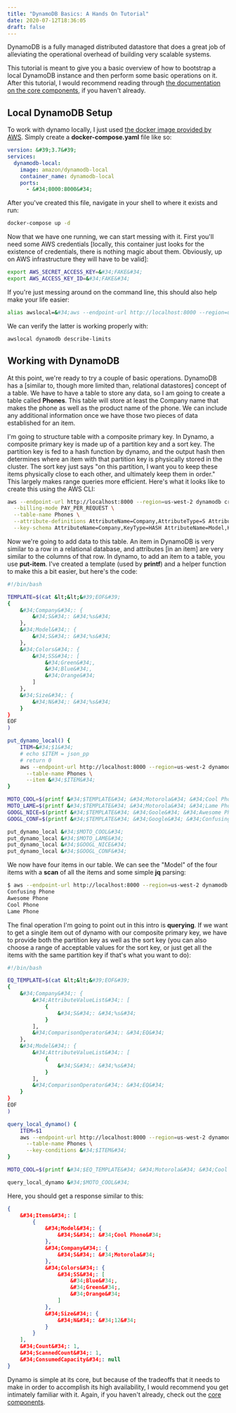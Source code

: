 ```yaml
---
title: "DynamoDB Basics: A Hands On Tutorial"
date: 2020-07-12T18:36:05
draft: false
---
```


DynamoDB is a fully managed distributed datastore that does a great job of alleviating the operational overhead of building very scalable systems.

This tutorial is meant to give you a basic overview of how to bootstrap a local DynamoDB instance and then perform some basic operations on it. After this tutorial, I would recommend reading through [the documentation on the core components](https://docs.aws.amazon.com/amazondynamodb/latest/developerguide/HowItWorks.CoreComponents.html), if you haven&#39;t already.

## Local DynamoDB Setup

To work with dynamo locally, I just used [the docker image provided by AWS](https://hub.docker.com/r/amazon/dynamodb-local/). Simply create a **docker-compose.yaml** file like so:

```yaml
version: &#39;3.7&#39;
services:
  dynamodb-local:
    image: amazon/dynamodb-local
    container_name: dynamodb-local
    ports:
      - &#34;8000:8000&#34;

```

After you&#39;ve created this file, navigate in your shell to where it exists and run:

```bash
docker-compose up -d

```

Now that we have one running, we can start messing with it. First you&#39;ll need some AWS credentials \[locally, this container just looks for the existence of credentials, there is nothing magic about them. Obviously, up on AWS infrastructure they will have to be valid\]:

```bash
export AWS_SECRET_ACCESS_KEY=&#34;FAKE&#34;
export AWS_ACCESS_KEY_ID=&#34;FAKE&#34;

```

If you&#39;re just messing around on the command line, this should also help make your life easier:

```bash
alias awslocal=&#34;aws --endpoint-url http://localhost:8000 --region=us-west-2&#34;

```

We can verify the latter is working properly with:

```bash
awslocal dynamodb describe-limits

```

## Working with DynamoDB

At this point, we&#39;re ready to try a couple of basic operations. DynamoDB has a \[similar to, though more limited than, relational datastores\] concept of a table. We have to have a table to store any data, so I am going to create a table called **Phones**. This table will store at least the Company name that makes the phone as well as the product name of the phone. We can include any additional information once we have those two pieces of data established for an item.

I&#39;m going to structure table with a composite primary key. In Dynamo, a composite primary key is made up of a partition key and a sort key. The partition key is fed to a hash function by dynamo, and the output hash then determines where an item with that partition key is physically stored in the cluster. The sort key just says &#34;on this partition, I want you to keep these items physically close to each other, and ultimately keep them in order.&#34; This largely makes range queries more efficient. Here&#39;s what it looks like to create this using the AWS CLI:

```bash
aws --endpoint-url http://localhost:8000 --region=us-west-2 dynamodb create-table \
  --billing-mode PAY_PER_REQUEST \
  --table-name Phones \
  --attribute-definitions AttributeName=Company,AttributeType=S AttributeName=Model,AttributeType=S \
  --key-schema AttributeName=Company,KeyType=HASH AttributeName=Model,KeyType=RANGE
```

Now we&#39;re going to add data to this table. An item in DynamoDB is very similar to a row in a relational database, and attributes \[in an item\] are very similar to the columns of that row. In dynamo, to add an item to a table, you use **put-item**. I&#39;ve created a template (used by **printf**) and a helper function to make this a bit easier, but here&#39;s the code:

```bash
#!/bin/bash

TEMPLATE=$(cat &lt;&lt;&#39;EOF&#39;
{
    &#34;Company&#34;: {
        &#34;S&#34;: &#34;%s&#34;
    },
    &#34;Model&#34;: {
        &#34;S&#34;: &#34;%s&#34;
    },
    &#34;Colors&#34;: {
        &#34;SS&#34;: [
            &#34;Green&#34;,
            &#34;Blue&#34;,
            &#34;Orange&#34;
        ]
    },
    &#34;Size&#34;: {
        &#34;N&#34;: &#34;%s&#34;
    }
}
EOF
)

put_dynamo_local() {
    ITEM=&#34;$1&#34;
    # echo $ITEM = json_pp
    # return 0
    aws --endpoint-url http://localhost:8000 --region=us-west-2 dynamodb put-item \
      --table-name Phones \
      --item &#34;$ITEM&#34;
}

MOTO_COOL=$(printf &#34;$TEMPLATE&#34; &#34;Motorola&#34; &#34;Cool Phone&#34; &#34;12&#34;)
MOTO_LAME=$(printf &#34;$TEMPLATE&#34; &#34;Motorola&#34; &#34;Lame Phone&#34; &#34;9&#34;)
GOOGL_NICE=$(printf &#34;$TEMPLATE&#34; &#34;Goole&#34; &#34;Awesome Phone&#34; &#34;8&#34;)
GOOGL_CONF=$(printf &#34;$TEMPLATE&#34; &#34;Google&#34; &#34;Confusing Phone&#34; &#34;18&#34;)

put_dynamo_local &#34;$MOTO_COOL&#34;
put_dynamo_local &#34;$MOTO_LAME&#34;
put_dynamo_local &#34;$GOOGL_NICE&#34;
put_dynamo_local &#34;$GOOGL_CONF&#34;

```

We now have four items in our table. We can see the &#34;Model&#34; of the four items with a **scan** of all the items and some simple **jq** parsing:

```bash
$ aws --endpoint-url http://localhost:8000 --region=us-west-2 dynamodb scan --table-name Phones | jq -r &#34;.Items | map(.Model.S) | .[]&#34;
Confusing Phone
Awesome Phone
Cool Phone
Lame Phone

```

The final operation I&#39;m going to point out in this intro is **querying**. If we want to get a single item out of dynamo with our composite primary key, we have to provide both the partition key as well as the sort key (you can also choose a range of acceptable values for the sort key, or just get all the items with the same partition key if that&#39;s what you want to do):

```bash
#!/bin/bash

EQ_TEMPLATE=$(cat &lt;&lt;&#39;EOF&#39;
{
    &#34;Company&#34;: {
        &#34;AttributeValueList&#34;: [
            {
                &#34;S&#34;: &#34;%s&#34;
            }
        ],
        &#34;ComparisonOperator&#34;: &#34;EQ&#34;
    },
    &#34;Model&#34;: {
        &#34;AttributeValueList&#34;: [
            {
                &#34;S&#34;: &#34;%s&#34;
            }
        ],
        &#34;ComparisonOperator&#34;: &#34;EQ&#34;
    }
}
EOF
)

query_local_dynamo() {
    ITEM=$1
    aws --endpoint-url http://localhost:8000 --region=us-west-2 dynamodb query \
      --table-name Phones \
      --key-conditions &#34;$ITEM&#34;
}

MOTO_COOL=$(printf &#34;$EQ_TEMPLATE&#34; &#34;Motorola&#34; &#34;Cool Phone&#34;)

query_local_dynamo &#34;$MOTO_COOL&#34;
```

Here, you should get a response similar to this:

```json
{
    &#34;Items&#34;: [
        {
            &#34;Model&#34;: {
                &#34;S&#34;: &#34;Cool Phone&#34;
            },
            &#34;Company&#34;: {
                &#34;S&#34;: &#34;Motorola&#34;
            },
            &#34;Colors&#34;: {
                &#34;SS&#34;: [
                    &#34;Blue&#34;,
                    &#34;Green&#34;,
                    &#34;Orange&#34;
                ]
            },
            &#34;Size&#34;: {
                &#34;N&#34;: &#34;12&#34;
            }
        }
    ],
    &#34;Count&#34;: 1,
    &#34;ScannedCount&#34;: 1,
    &#34;ConsumedCapacity&#34;: null
}

```

Dynamo is simple at its core, but because of the tradeoffs that it needs to make in order to accomplish its high availability, I would recommend you get intimately familiar with it. Again, if you haven&#39;t already, check out the [core components](https://docs.aws.amazon.com/amazondynamodb/latest/developerguide/HowItWorks.CoreComponents.html).
